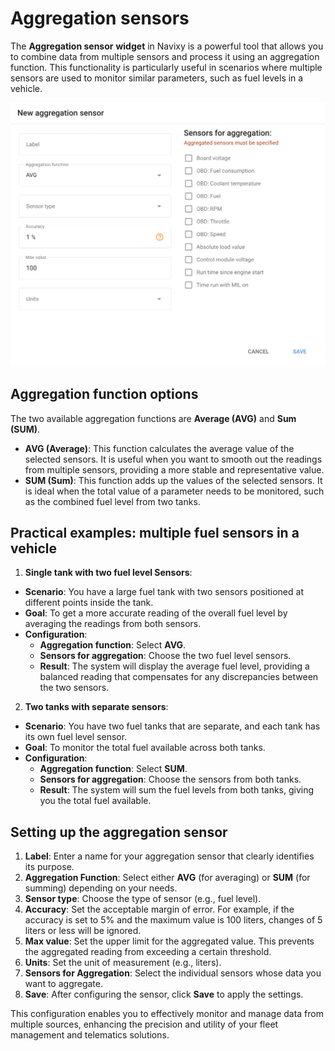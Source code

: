 # Aggregation sensors

The **Aggregation sensor** **widget** in Navixy is a powerful tool that allows you to combine data from multiple sensors and process it using an aggregation function. This functionality is particularly useful in scenarios where multiple sensors are used to monitor similar parameters, such as fuel levels in a vehicle.

![](attachments/image-20240815-205851.png)

## Aggregation function options

The two available aggregation functions are **Average (AVG)** and **Sum (SUM)**.

* **AVG (Average)**: This function calculates the average value of the selected sensors. It is useful when you want to smooth out the readings from multiple sensors, providing a more stable and representative value.
* **SUM (Sum)**: This function adds up the values of the selected sensors. It is ideal when the total value of a parameter needs to be monitored, such as the combined fuel level from two tanks.

## Practical examples: multiple fuel sensors in a vehicle

1. **Single tank with two fuel level Sensors**:

* **Scenario**: You have a large fuel tank with two sensors positioned at different points inside the tank.
* **Goal**: To get a more accurate reading of the overall fuel level by averaging the readings from both sensors.
* **Configuration**:
  * **Aggregation function**: Select **AVG**.
  * **Sensors for aggregation**: Choose the two fuel level sensors.
  * **Result**: The system will display the average fuel level, providing a balanced reading that compensates for any discrepancies between the two sensors.

2. **Two tanks with separate sensors**:

* **Scenario**: You have two fuel tanks that are separate, and each tank has its own fuel level sensor.
* **Goal**: To monitor the total fuel available across both tanks.
* **Configuration**:
  * **Aggregation function**: Select **SUM**.
  * **Sensors for aggregation**: Choose the sensors from both tanks.
  * **Result**: The system will sum the fuel levels from both tanks, giving you the total fuel available.

## Setting up the aggregation sensor

1. **Label**: Enter a name for your aggregation sensor that clearly identifies its purpose.
2. **Aggregation Function**: Select either **AVG** (for averaging) or **SUM** (for summing) depending on your needs.
3. **Sensor type**: Choose the type of sensor (e.g., fuel level).
4. **Accuracy**: Set the acceptable margin of error. For example, if the accuracy is set to 5% and the maximum value is 100 liters, changes of 5 liters or less will be ignored.
5. **Max value**: Set the upper limit for the aggregated value. This prevents the aggregated reading from exceeding a certain threshold.
6. **Units**: Set the unit of measurement (e.g., liters).
7. **Sensors for Aggregation**: Select the individual sensors whose data you want to aggregate.
8. **Save**: After configuring the sensor, click **Save** to apply the settings.

This configuration enables you to effectively monitor and manage data from multiple sources, enhancing the precision and utility of your fleet management and telematics solutions.
